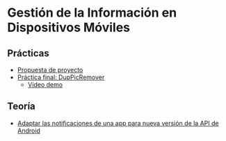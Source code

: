 # Gestión de la Información en Dispositivos Móviles

## Prácticas

* [Propuesta de proyecto](GIDM/Prácticas/Propuesta.pdf)
* [Práctica final: DupPicRemover](https://github.com/gomezportillo/DupPicRemover)
    * [Vídeo demo](https://youtu.be/dcweTR76e_E)

## Teoría

* [Adaptar las notificaciones de una app para nueva versión de la API de Android](GIDM/Teoría/NotificationStatusBarFIXED.zip)
